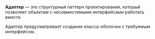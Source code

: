 **Адаптер** — это структурный паттерн проектирования, который позволяет объектам с несовместимыми интерфейсами работать вместе.

Адаптер предусматривает создание класса-оболочки с требуемым интерфейсом.